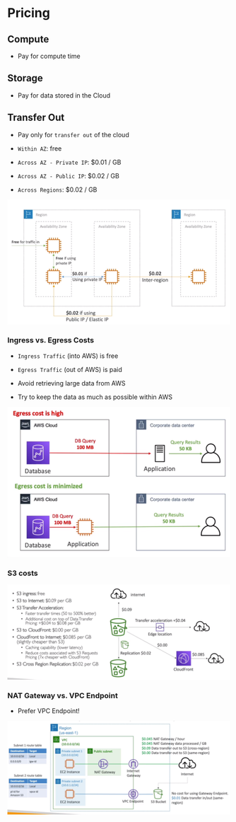 # Pricing

## Compute

- Pay for compute time

## Storage

- Pay for data stored in the Cloud

## Transfer Out

- Pay only for `transfer out` of the cloud

- `Within AZ`: free
- `Across AZ - Private IP`: $0.01 / GB
- `Across AZ - Public IP`: $0.02 / GB
- `Across Regions`: $0.02 / GB

![Network Costs](.images/network-costs.png)

### Ingress vs. Egress Costs

- `Ingress Traffic` (into AWS) is free
- `Egress Traffic` (out of AWS) is paid

- Avoid retrieving large data from AWS
- Try to keep the data as much as possible within AWS

![Ingress vs. Egress Costs](.images/network-costs-ingress-egress.png)

### S3 costs

![Network Costs S3](.images/network-costs-s3.png)

### NAT Gateway vs. VPC Endpoint

- Prefer VPC Endpoint!

![NAT Gateway vs. VPC Endpoint](.images/network-costs-nat-vpc-endpoint.png)

